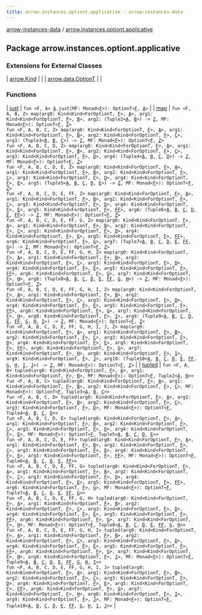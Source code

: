 ```yaml
---
title: arrow.instances.optiont.applicative - arrow-instances-data
---
```


[arrow-instances-data](../index.html) / [arrow.instances.optiont.applicative](./index.html)

## Package arrow.instances.optiont.applicative

### Extensions for External Classes

| [arrow.Kind](arrow.-kind/index.html) |  |
| [arrow.data.OptionT](arrow.data.-option-t/index.html) |  |

### Functions

| [just](just.html) | `fun <F, A> `[`A`](just.html#A)`.just(MF: Monad<`[`F`](just.html#F)`>): OptionT<`[`F`](just.html#F)`, `[`A`](just.html#A)`>` |
| [map](map.html) | `fun <F, A, B, Z> map(arg0: Kind<Kind<ForOptionT, `[`F`](map.html#F)`>, `[`A`](map.html#A)`>, arg1: Kind<Kind<ForOptionT, `[`F`](map.html#F)`>, `[`B`](map.html#B)`>, arg2: (Tuple2<`[`A`](map.html#A)`, `[`B`](map.html#B)`>) -> `[`Z`](map.html#Z)`, MF: Monad<`[`F`](map.html#F)`>): OptionT<`[`F`](map.html#F)`, `[`Z`](map.html#Z)`>`<br>`fun <F, A, B, C, Z> map(arg0: Kind<Kind<ForOptionT, `[`F`](map.html#F)`>, `[`A`](map.html#A)`>, arg1: Kind<Kind<ForOptionT, `[`F`](map.html#F)`>, `[`B`](map.html#B)`>, arg2: Kind<Kind<ForOptionT, `[`F`](map.html#F)`>, `[`C`](map.html#C)`>, arg3: (Tuple3<`[`A`](map.html#A)`, `[`B`](map.html#B)`, `[`C`](map.html#C)`>) -> `[`Z`](map.html#Z)`, MF: Monad<`[`F`](map.html#F)`>): OptionT<`[`F`](map.html#F)`, `[`Z`](map.html#Z)`>`<br>`fun <F, A, B, C, D, Z> map(arg0: Kind<Kind<ForOptionT, `[`F`](map.html#F)`>, `[`A`](map.html#A)`>, arg1: Kind<Kind<ForOptionT, `[`F`](map.html#F)`>, `[`B`](map.html#B)`>, arg2: Kind<Kind<ForOptionT, `[`F`](map.html#F)`>, `[`C`](map.html#C)`>, arg3: Kind<Kind<ForOptionT, `[`F`](map.html#F)`>, `[`D`](map.html#D)`>, arg4: (Tuple4<`[`A`](map.html#A)`, `[`B`](map.html#B)`, `[`C`](map.html#C)`, `[`D`](map.html#D)`>) -> `[`Z`](map.html#Z)`, MF: Monad<`[`F`](map.html#F)`>): OptionT<`[`F`](map.html#F)`, `[`Z`](map.html#Z)`>`<br>`fun <F, A, B, C, D, E, Z> map(arg0: Kind<Kind<ForOptionT, `[`F`](map.html#F)`>, `[`A`](map.html#A)`>, arg1: Kind<Kind<ForOptionT, `[`F`](map.html#F)`>, `[`B`](map.html#B)`>, arg2: Kind<Kind<ForOptionT, `[`F`](map.html#F)`>, `[`C`](map.html#C)`>, arg3: Kind<Kind<ForOptionT, `[`F`](map.html#F)`>, `[`D`](map.html#D)`>, arg4: Kind<Kind<ForOptionT, `[`F`](map.html#F)`>, `[`E`](map.html#E)`>, arg5: (Tuple5<`[`A`](map.html#A)`, `[`B`](map.html#B)`, `[`C`](map.html#C)`, `[`D`](map.html#D)`, `[`E`](map.html#E)`>) -> `[`Z`](map.html#Z)`, MF: Monad<`[`F`](map.html#F)`>): OptionT<`[`F`](map.html#F)`, `[`Z`](map.html#Z)`>`<br>`fun <F, A, B, C, D, E, FF, Z> map(arg0: Kind<Kind<ForOptionT, `[`F`](map.html#F)`>, `[`A`](map.html#A)`>, arg1: Kind<Kind<ForOptionT, `[`F`](map.html#F)`>, `[`B`](map.html#B)`>, arg2: Kind<Kind<ForOptionT, `[`F`](map.html#F)`>, `[`C`](map.html#C)`>, arg3: Kind<Kind<ForOptionT, `[`F`](map.html#F)`>, `[`D`](map.html#D)`>, arg4: Kind<Kind<ForOptionT, `[`F`](map.html#F)`>, `[`E`](map.html#E)`>, arg5: Kind<Kind<ForOptionT, `[`F`](map.html#F)`>, `[`FF`](map.html#FF)`>, arg6: (Tuple6<`[`A`](map.html#A)`, `[`B`](map.html#B)`, `[`C`](map.html#C)`, `[`D`](map.html#D)`, `[`E`](map.html#E)`, `[`FF`](map.html#FF)`>) -> `[`Z`](map.html#Z)`, MF: Monad<`[`F`](map.html#F)`>): OptionT<`[`F`](map.html#F)`, `[`Z`](map.html#Z)`>`<br>`fun <F, A, B, C, D, E, FF, G, Z> map(arg0: Kind<Kind<ForOptionT, `[`F`](map.html#F)`>, `[`A`](map.html#A)`>, arg1: Kind<Kind<ForOptionT, `[`F`](map.html#F)`>, `[`B`](map.html#B)`>, arg2: Kind<Kind<ForOptionT, `[`F`](map.html#F)`>, `[`C`](map.html#C)`>, arg3: Kind<Kind<ForOptionT, `[`F`](map.html#F)`>, `[`D`](map.html#D)`>, arg4: Kind<Kind<ForOptionT, `[`F`](map.html#F)`>, `[`E`](map.html#E)`>, arg5: Kind<Kind<ForOptionT, `[`F`](map.html#F)`>, `[`FF`](map.html#FF)`>, arg6: Kind<Kind<ForOptionT, `[`F`](map.html#F)`>, `[`G`](map.html#G)`>, arg7: (Tuple7<`[`A`](map.html#A)`, `[`B`](map.html#B)`, `[`C`](map.html#C)`, `[`D`](map.html#D)`, `[`E`](map.html#E)`, `[`FF`](map.html#FF)`, `[`G`](map.html#G)`>) -> `[`Z`](map.html#Z)`, MF: Monad<`[`F`](map.html#F)`>): OptionT<`[`F`](map.html#F)`, `[`Z`](map.html#Z)`>`<br>`fun <F, A, B, C, D, E, FF, G, H, Z> map(arg0: Kind<Kind<ForOptionT, `[`F`](map.html#F)`>, `[`A`](map.html#A)`>, arg1: Kind<Kind<ForOptionT, `[`F`](map.html#F)`>, `[`B`](map.html#B)`>, arg2: Kind<Kind<ForOptionT, `[`F`](map.html#F)`>, `[`C`](map.html#C)`>, arg3: Kind<Kind<ForOptionT, `[`F`](map.html#F)`>, `[`D`](map.html#D)`>, arg4: Kind<Kind<ForOptionT, `[`F`](map.html#F)`>, `[`E`](map.html#E)`>, arg5: Kind<Kind<ForOptionT, `[`F`](map.html#F)`>, `[`FF`](map.html#FF)`>, arg6: Kind<Kind<ForOptionT, `[`F`](map.html#F)`>, `[`G`](map.html#G)`>, arg7: Kind<Kind<ForOptionT, `[`F`](map.html#F)`>, `[`H`](map.html#H)`>, arg8: (Tuple8<`[`A`](map.html#A)`, `[`B`](map.html#B)`, `[`C`](map.html#C)`, `[`D`](map.html#D)`, `[`E`](map.html#E)`, `[`FF`](map.html#FF)`, `[`G`](map.html#G)`, `[`H`](map.html#H)`>) -> `[`Z`](map.html#Z)`, MF: Monad<`[`F`](map.html#F)`>): OptionT<`[`F`](map.html#F)`, `[`Z`](map.html#Z)`>`<br>`fun <F, A, B, C, D, E, FF, G, H, I, Z> map(arg0: Kind<Kind<ForOptionT, `[`F`](map.html#F)`>, `[`A`](map.html#A)`>, arg1: Kind<Kind<ForOptionT, `[`F`](map.html#F)`>, `[`B`](map.html#B)`>, arg2: Kind<Kind<ForOptionT, `[`F`](map.html#F)`>, `[`C`](map.html#C)`>, arg3: Kind<Kind<ForOptionT, `[`F`](map.html#F)`>, `[`D`](map.html#D)`>, arg4: Kind<Kind<ForOptionT, `[`F`](map.html#F)`>, `[`E`](map.html#E)`>, arg5: Kind<Kind<ForOptionT, `[`F`](map.html#F)`>, `[`FF`](map.html#FF)`>, arg6: Kind<Kind<ForOptionT, `[`F`](map.html#F)`>, `[`G`](map.html#G)`>, arg7: Kind<Kind<ForOptionT, `[`F`](map.html#F)`>, `[`H`](map.html#H)`>, arg8: Kind<Kind<ForOptionT, `[`F`](map.html#F)`>, `[`I`](map.html#I)`>, arg9: (Tuple9<`[`A`](map.html#A)`, `[`B`](map.html#B)`, `[`C`](map.html#C)`, `[`D`](map.html#D)`, `[`E`](map.html#E)`, `[`FF`](map.html#FF)`, `[`G`](map.html#G)`, `[`H`](map.html#H)`, `[`I`](map.html#I)`>) -> `[`Z`](map.html#Z)`, MF: Monad<`[`F`](map.html#F)`>): OptionT<`[`F`](map.html#F)`, `[`Z`](map.html#Z)`>`<br>`fun <F, A, B, C, D, E, FF, G, H, I, J, Z> map(arg0: Kind<Kind<ForOptionT, `[`F`](map.html#F)`>, `[`A`](map.html#A)`>, arg1: Kind<Kind<ForOptionT, `[`F`](map.html#F)`>, `[`B`](map.html#B)`>, arg2: Kind<Kind<ForOptionT, `[`F`](map.html#F)`>, `[`C`](map.html#C)`>, arg3: Kind<Kind<ForOptionT, `[`F`](map.html#F)`>, `[`D`](map.html#D)`>, arg4: Kind<Kind<ForOptionT, `[`F`](map.html#F)`>, `[`E`](map.html#E)`>, arg5: Kind<Kind<ForOptionT, `[`F`](map.html#F)`>, `[`FF`](map.html#FF)`>, arg6: Kind<Kind<ForOptionT, `[`F`](map.html#F)`>, `[`G`](map.html#G)`>, arg7: Kind<Kind<ForOptionT, `[`F`](map.html#F)`>, `[`H`](map.html#H)`>, arg8: Kind<Kind<ForOptionT, `[`F`](map.html#F)`>, `[`I`](map.html#I)`>, arg9: Kind<Kind<ForOptionT, `[`F`](map.html#F)`>, `[`J`](map.html#J)`>, arg10: (Tuple10<`[`A`](map.html#A)`, `[`B`](map.html#B)`, `[`C`](map.html#C)`, `[`D`](map.html#D)`, `[`E`](map.html#E)`, `[`FF`](map.html#FF)`, `[`G`](map.html#G)`, `[`H`](map.html#H)`, `[`I`](map.html#I)`, `[`J`](map.html#J)`>) -> `[`Z`](map.html#Z)`, MF: Monad<`[`F`](map.html#F)`>): OptionT<`[`F`](map.html#F)`, `[`Z`](map.html#Z)`>` |
| [tupled](tupled.html) | `fun <F, A, B> tupled(arg0: Kind<Kind<ForOptionT, `[`F`](tupled.html#F)`>, `[`A`](tupled.html#A)`>, arg1: Kind<Kind<ForOptionT, `[`F`](tupled.html#F)`>, `[`B`](tupled.html#B)`>, MF: Monad<`[`F`](tupled.html#F)`>): OptionT<`[`F`](tupled.html#F)`, Tuple2<`[`A`](tupled.html#A)`, `[`B`](tupled.html#B)`>>`<br>`fun <F, A, B, C> tupled(arg0: Kind<Kind<ForOptionT, `[`F`](tupled.html#F)`>, `[`A`](tupled.html#A)`>, arg1: Kind<Kind<ForOptionT, `[`F`](tupled.html#F)`>, `[`B`](tupled.html#B)`>, arg2: Kind<Kind<ForOptionT, `[`F`](tupled.html#F)`>, `[`C`](tupled.html#C)`>, MF: Monad<`[`F`](tupled.html#F)`>): OptionT<`[`F`](tupled.html#F)`, Tuple3<`[`A`](tupled.html#A)`, `[`B`](tupled.html#B)`, `[`C`](tupled.html#C)`>>`<br>`fun <F, A, B, C, D> tupled(arg0: Kind<Kind<ForOptionT, `[`F`](tupled.html#F)`>, `[`A`](tupled.html#A)`>, arg1: Kind<Kind<ForOptionT, `[`F`](tupled.html#F)`>, `[`B`](tupled.html#B)`>, arg2: Kind<Kind<ForOptionT, `[`F`](tupled.html#F)`>, `[`C`](tupled.html#C)`>, arg3: Kind<Kind<ForOptionT, `[`F`](tupled.html#F)`>, `[`D`](tupled.html#D)`>, MF: Monad<`[`F`](tupled.html#F)`>): OptionT<`[`F`](tupled.html#F)`, Tuple4<`[`A`](tupled.html#A)`, `[`B`](tupled.html#B)`, `[`C`](tupled.html#C)`, `[`D`](tupled.html#D)`>>`<br>`fun <F, A, B, C, D, E> tupled(arg0: Kind<Kind<ForOptionT, `[`F`](tupled.html#F)`>, `[`A`](tupled.html#A)`>, arg1: Kind<Kind<ForOptionT, `[`F`](tupled.html#F)`>, `[`B`](tupled.html#B)`>, arg2: Kind<Kind<ForOptionT, `[`F`](tupled.html#F)`>, `[`C`](tupled.html#C)`>, arg3: Kind<Kind<ForOptionT, `[`F`](tupled.html#F)`>, `[`D`](tupled.html#D)`>, arg4: Kind<Kind<ForOptionT, `[`F`](tupled.html#F)`>, `[`E`](tupled.html#E)`>, MF: Monad<`[`F`](tupled.html#F)`>): OptionT<`[`F`](tupled.html#F)`, Tuple5<`[`A`](tupled.html#A)`, `[`B`](tupled.html#B)`, `[`C`](tupled.html#C)`, `[`D`](tupled.html#D)`, `[`E`](tupled.html#E)`>>`<br>`fun <F, A, B, C, D, E, FF> tupled(arg0: Kind<Kind<ForOptionT, `[`F`](tupled.html#F)`>, `[`A`](tupled.html#A)`>, arg1: Kind<Kind<ForOptionT, `[`F`](tupled.html#F)`>, `[`B`](tupled.html#B)`>, arg2: Kind<Kind<ForOptionT, `[`F`](tupled.html#F)`>, `[`C`](tupled.html#C)`>, arg3: Kind<Kind<ForOptionT, `[`F`](tupled.html#F)`>, `[`D`](tupled.html#D)`>, arg4: Kind<Kind<ForOptionT, `[`F`](tupled.html#F)`>, `[`E`](tupled.html#E)`>, arg5: Kind<Kind<ForOptionT, `[`F`](tupled.html#F)`>, `[`FF`](tupled.html#FF)`>, MF: Monad<`[`F`](tupled.html#F)`>): OptionT<`[`F`](tupled.html#F)`, Tuple6<`[`A`](tupled.html#A)`, `[`B`](tupled.html#B)`, `[`C`](tupled.html#C)`, `[`D`](tupled.html#D)`, `[`E`](tupled.html#E)`, `[`FF`](tupled.html#FF)`>>`<br>`fun <F, A, B, C, D, E, FF, G> tupled(arg0: Kind<Kind<ForOptionT, `[`F`](tupled.html#F)`>, `[`A`](tupled.html#A)`>, arg1: Kind<Kind<ForOptionT, `[`F`](tupled.html#F)`>, `[`B`](tupled.html#B)`>, arg2: Kind<Kind<ForOptionT, `[`F`](tupled.html#F)`>, `[`C`](tupled.html#C)`>, arg3: Kind<Kind<ForOptionT, `[`F`](tupled.html#F)`>, `[`D`](tupled.html#D)`>, arg4: Kind<Kind<ForOptionT, `[`F`](tupled.html#F)`>, `[`E`](tupled.html#E)`>, arg5: Kind<Kind<ForOptionT, `[`F`](tupled.html#F)`>, `[`FF`](tupled.html#FF)`>, arg6: Kind<Kind<ForOptionT, `[`F`](tupled.html#F)`>, `[`G`](tupled.html#G)`>, MF: Monad<`[`F`](tupled.html#F)`>): OptionT<`[`F`](tupled.html#F)`, Tuple7<`[`A`](tupled.html#A)`, `[`B`](tupled.html#B)`, `[`C`](tupled.html#C)`, `[`D`](tupled.html#D)`, `[`E`](tupled.html#E)`, `[`FF`](tupled.html#FF)`, `[`G`](tupled.html#G)`>>`<br>`fun <F, A, B, C, D, E, FF, G, H> tupled(arg0: Kind<Kind<ForOptionT, `[`F`](tupled.html#F)`>, `[`A`](tupled.html#A)`>, arg1: Kind<Kind<ForOptionT, `[`F`](tupled.html#F)`>, `[`B`](tupled.html#B)`>, arg2: Kind<Kind<ForOptionT, `[`F`](tupled.html#F)`>, `[`C`](tupled.html#C)`>, arg3: Kind<Kind<ForOptionT, `[`F`](tupled.html#F)`>, `[`D`](tupled.html#D)`>, arg4: Kind<Kind<ForOptionT, `[`F`](tupled.html#F)`>, `[`E`](tupled.html#E)`>, arg5: Kind<Kind<ForOptionT, `[`F`](tupled.html#F)`>, `[`FF`](tupled.html#FF)`>, arg6: Kind<Kind<ForOptionT, `[`F`](tupled.html#F)`>, `[`G`](tupled.html#G)`>, arg7: Kind<Kind<ForOptionT, `[`F`](tupled.html#F)`>, `[`H`](tupled.html#H)`>, MF: Monad<`[`F`](tupled.html#F)`>): OptionT<`[`F`](tupled.html#F)`, Tuple8<`[`A`](tupled.html#A)`, `[`B`](tupled.html#B)`, `[`C`](tupled.html#C)`, `[`D`](tupled.html#D)`, `[`E`](tupled.html#E)`, `[`FF`](tupled.html#FF)`, `[`G`](tupled.html#G)`, `[`H`](tupled.html#H)`>>`<br>`fun <F, A, B, C, D, E, FF, G, H, I> tupled(arg0: Kind<Kind<ForOptionT, `[`F`](tupled.html#F)`>, `[`A`](tupled.html#A)`>, arg1: Kind<Kind<ForOptionT, `[`F`](tupled.html#F)`>, `[`B`](tupled.html#B)`>, arg2: Kind<Kind<ForOptionT, `[`F`](tupled.html#F)`>, `[`C`](tupled.html#C)`>, arg3: Kind<Kind<ForOptionT, `[`F`](tupled.html#F)`>, `[`D`](tupled.html#D)`>, arg4: Kind<Kind<ForOptionT, `[`F`](tupled.html#F)`>, `[`E`](tupled.html#E)`>, arg5: Kind<Kind<ForOptionT, `[`F`](tupled.html#F)`>, `[`FF`](tupled.html#FF)`>, arg6: Kind<Kind<ForOptionT, `[`F`](tupled.html#F)`>, `[`G`](tupled.html#G)`>, arg7: Kind<Kind<ForOptionT, `[`F`](tupled.html#F)`>, `[`H`](tupled.html#H)`>, arg8: Kind<Kind<ForOptionT, `[`F`](tupled.html#F)`>, `[`I`](tupled.html#I)`>, MF: Monad<`[`F`](tupled.html#F)`>): OptionT<`[`F`](tupled.html#F)`, Tuple9<`[`A`](tupled.html#A)`, `[`B`](tupled.html#B)`, `[`C`](tupled.html#C)`, `[`D`](tupled.html#D)`, `[`E`](tupled.html#E)`, `[`FF`](tupled.html#FF)`, `[`G`](tupled.html#G)`, `[`H`](tupled.html#H)`, `[`I`](tupled.html#I)`>>`<br>`fun <F, A, B, C, D, E, FF, G, H, I, J> tupled(arg0: Kind<Kind<ForOptionT, `[`F`](tupled.html#F)`>, `[`A`](tupled.html#A)`>, arg1: Kind<Kind<ForOptionT, `[`F`](tupled.html#F)`>, `[`B`](tupled.html#B)`>, arg2: Kind<Kind<ForOptionT, `[`F`](tupled.html#F)`>, `[`C`](tupled.html#C)`>, arg3: Kind<Kind<ForOptionT, `[`F`](tupled.html#F)`>, `[`D`](tupled.html#D)`>, arg4: Kind<Kind<ForOptionT, `[`F`](tupled.html#F)`>, `[`E`](tupled.html#E)`>, arg5: Kind<Kind<ForOptionT, `[`F`](tupled.html#F)`>, `[`FF`](tupled.html#FF)`>, arg6: Kind<Kind<ForOptionT, `[`F`](tupled.html#F)`>, `[`G`](tupled.html#G)`>, arg7: Kind<Kind<ForOptionT, `[`F`](tupled.html#F)`>, `[`H`](tupled.html#H)`>, arg8: Kind<Kind<ForOptionT, `[`F`](tupled.html#F)`>, `[`I`](tupled.html#I)`>, arg9: Kind<Kind<ForOptionT, `[`F`](tupled.html#F)`>, `[`J`](tupled.html#J)`>, MF: Monad<`[`F`](tupled.html#F)`>): OptionT<`[`F`](tupled.html#F)`, Tuple10<`[`A`](tupled.html#A)`, `[`B`](tupled.html#B)`, `[`C`](tupled.html#C)`, `[`D`](tupled.html#D)`, `[`E`](tupled.html#E)`, `[`FF`](tupled.html#FF)`, `[`G`](tupled.html#G)`, `[`H`](tupled.html#H)`, `[`I`](tupled.html#I)`, `[`J`](tupled.html#J)`>>` |

